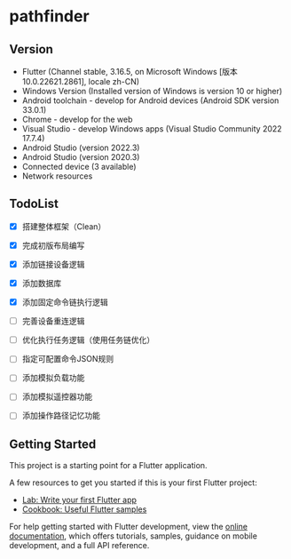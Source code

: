 # pathfinder



## Version

- Flutter (Channel stable, 3.16.5, on Microsoft Windows [版本 10.0.22621.2861], locale zh-CN)
- Windows Version (Installed version of Windows is version 10 or higher)
- Android toolchain - develop for Android devices (Android SDK version 33.0.1)
- Chrome - develop for the web
- Visual Studio - develop Windows apps (Visual Studio Community 2022 17.7.4)
- Android Studio (version 2022.3)
- Android Studio (version 2020.3)
- Connected device (3 available)
- Network resources

## TodoList

- [x] 搭建整体框架（Clean）
- [x] 完成初版布局编写
- [x] 添加链接设备逻辑
- [x] 添加数据库
- [x] 添加固定命令链执行逻辑
- [ ] 完善设备重连逻辑
- [ ] 优化执行任务逻辑（使用任务链优化）
- [ ] 指定可配置命令JSON规则
- [ ] 添加模拟负载功能
- [ ] 添加模拟遥控器功能
- [ ] 添加操作路径记忆功能



## Getting Started

This project is a starting point for a Flutter application.

A few resources to get you started if this is your first Flutter project:

- [Lab: Write your first Flutter app](https://docs.flutter.dev/get-started/codelab)
- [Cookbook: Useful Flutter samples](https://docs.flutter.dev/cookbook)

For help getting started with Flutter development, view the
[online documentation](https://docs.flutter.dev/), which offers tutorials,
samples, guidance on mobile development, and a full API reference.
